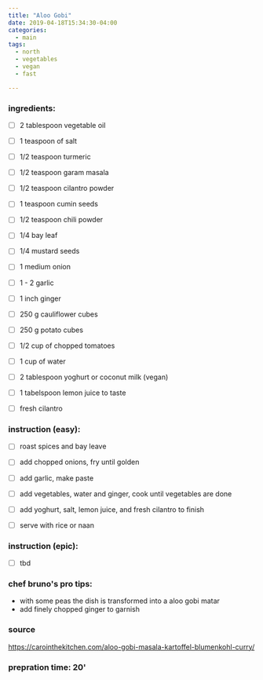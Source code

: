 ```yaml
---
title: "Aloo Gobi"
date: 2019-04-18T15:34:30-04:00
categories:
  - main 
tags:
  - north
  - vegetables
  - vegan
  - fast

---
```


### ingredients:

- [ ] 2 tablespoon vegetable oil
- [ ] 1 teaspoon of salt
- [ ] 1/2 teaspoon turmeric
- [ ] 1/2 teaspoon garam masala
- [ ] 1/2 teaspoon cilantro powder
- [ ] 1 teaspoon cumin seeds
- [ ] 1/2 teaspoon chili powder
- [ ] 1/4 bay leaf
- [ ] 1/4 mustard seeds
- [ ] 1 medium onion
- [ ] 1 - 2 garlic
- [ ] 1 inch ginger
- [ ] 250 g cauliflower cubes
- [ ] 250 g potato cubes
- [ ] 1/2 cup of chopped tomatoes
- [ ] 1 cup of water
- [ ] 2 tablespoon yoghurt or coconut milk (vegan)
- [ ] 1 tabelspoon lemon juice to taste
- [ ] fresh cilantro


### instruction (easy):
- [ ] roast spices and bay leave
- [ ] add chopped onions, fry until golden
- [ ] add garlic, make paste
- [ ] add vegetables, water and ginger, cook until vegetables are done
- [ ] add yoghurt, salt, lemon juice, and fresh cilantro to finish
- [ ] serve with rice or naan


### instruction (epic):
- [ ] tbd


### chef bruno's pro tips:

- with some peas the dish is transformed into a aloo gobi matar
- add finely chopped ginger to garnish


### source

https://carointhekitchen.com/aloo-gobi-masala-kartoffel-blumenkohl-curry/

### prepration time: 20'



